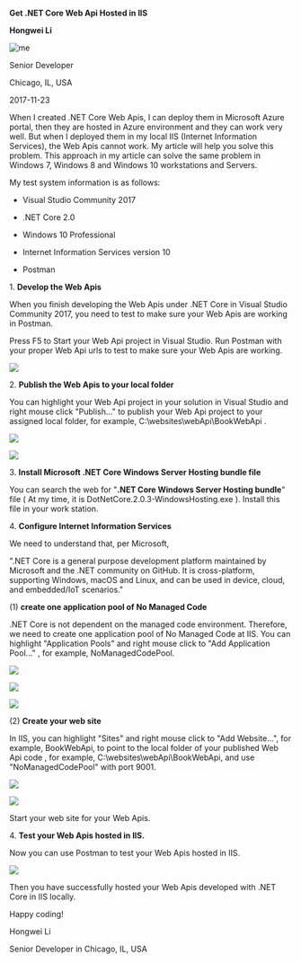 **Get .NET Core Web Api Hosted in IIS**

**Hongwei Li**

![me](https://github.com/hw1999/Get.NETCoreWebApiHostedinIIS/blob/master/image/me.jpg)

Senior Developer

Chicago, IL, USA

2017-11-23

When I created .NET Core Web Apis, I can deploy them in Microsoft Azure
portal, then they are hosted in Azure environment and they can work very
well. But when I deployed them in my local IIS (Internet Information
Services), the Web Apis cannot work. My article will help you solve this
problem. This approach in my article can solve the same problem in
Windows 7, Windows 8 and Windows 10 workstations and Servers.

My test system information is as follows:

-   Visual Studio Community 2017

-   .NET Core 2.0

-   Windows 10 Professional

-   Internet Information Services version 10

-   Postman

1\. **Develop the Web Apis**

When you finish developing the Web Apis under .NET Core in Visual Studio
Community 2017, you need to test to make sure your Web Apis are working
in Postman.

Press F5 to Start your Web Api project in Visual Studio. Run Postman
with your proper Web Api urls to test to make sure your Web Apis are
working.

![](https://github.com/hw1999/Get.NETCoreWebApiHostedinIIS/blob/master/image/01.jpg)

2\. **Publish the Web Apis to your local folder**

You can highlight your Web Api project in your solution in Visual Studio
and right mouse click "Publish\..." to publish your Web Api project to
your assigned local folder, for example,
C:\\websites\\webApi\\BookWebApi .

![](https://github.com/hw1999/Get.NETCoreWebApiHostedinIIS/blob/master/image/02.jpg)

![](https://github.com/hw1999/Get.NETCoreWebApiHostedinIIS/blob/master/image/03.jpg)

3\. **Install Microsoft .NET Core Windows Server Hosting bundle file**

You can search the web for "**.NET Core Windows Server Hosting bundle**"
file ( At my time, it is DotNetCore.2.0.3-WindowsHosting.exe ). Install
this file in your work station.

4\. **Configure Internet Information Services**

We need to understand that, per Microsoft,

".NET Core is a general purpose development platform maintained by
Microsoft and the .NET community on GitHub. It is cross-platform,
supporting Windows, macOS and Linux, and can be used in device, cloud,
and embedded/IoT scenarios."

\(1) **create one application pool of No Managed Code**

.NET Core is not dependent on the managed code environment. Therefore,
we need to create one application pool of No Managed Code at IIS. You
can highlight "Application Pools" and right mouse click to "Add
Application Pool..." , for example, NoManagedCodePool.

![](https://github.com/hw1999/Get.NETCoreWebApiHostedinIIS/blob/master/image/04.jpg)

![](https://github.com/hw1999/Get.NETCoreWebApiHostedinIIS/blob/master/image/05.jpg)

![](https://github.com/hw1999/Get.NETCoreWebApiHostedinIIS/blob/master/image/06.jpg)

\(2) **Create your web site**

In IIS, you can highlight "Sites" and right mouse click to "Add
Website...", for example, BookWebApi, to point to the local folder of
your published Web Api code , for example,
C:\\websites\\webApi\\BookWebApi, and use "NoManagedCodePool" with port
9001.

![](https://github.com/hw1999/Get.NETCoreWebApiHostedinIIS/blob/master/image/07.jpg)

![](https://github.com/hw1999/Get.NETCoreWebApiHostedinIIS/blob/master/image/08.jpg)

Start your web site for your Web Apis.

4\. **Test your Web Apis hosted in IIS.**

Now you can use Postman to test your Web Apis hosted in IIS.

![](https://github.com/hw1999/Get.NETCoreWebApiHostedinIIS/blob/master/image/09.jpg)

Then you have successfully hosted your Web Apis developed with .NET Core
in IIS locally.

Happy coding!

Hongwei Li

Senior Developer in Chicago, IL, USA
